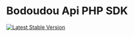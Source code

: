 # Bodoudou Api PHP SDK

<a href="https://packagist.org/packages/bodoudou/bodoudou-api-php-sdk" target="_blank">
    <img alt="Latest Stable Version" src="https://img.shields.io/packagist/v/bodoudou/bodoudou-api-php-sdk.svg?style=flat-square&label=stable">
</a>

